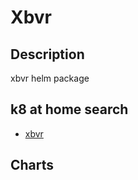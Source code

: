 # Xbvr

## Description

xbvr helm package

## k8 at home search

- [xbvr](https://nanne.dev/k8s-at-home-search/#/xbvr)

## Charts


